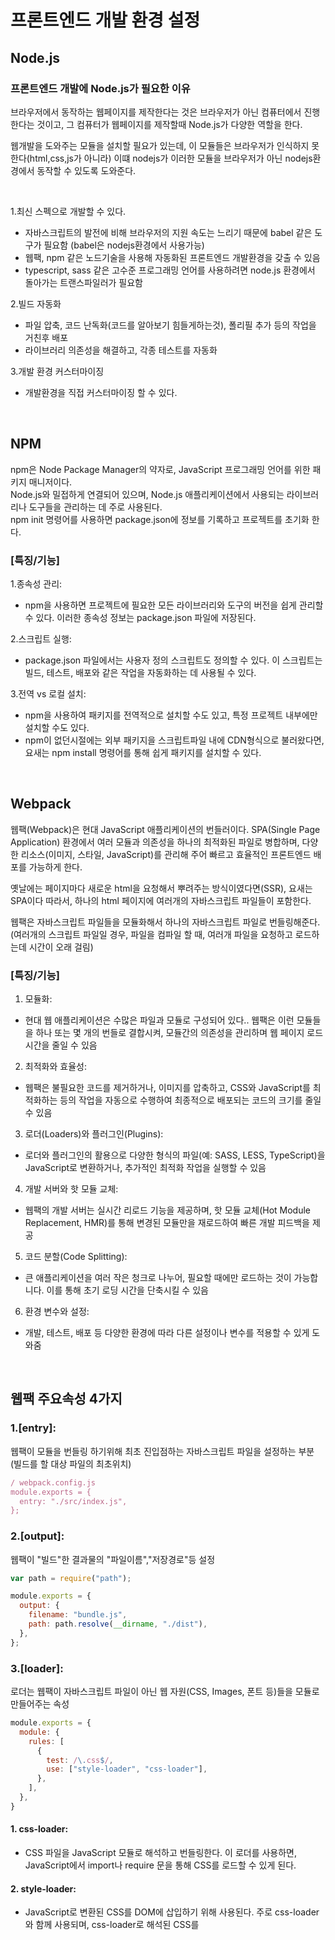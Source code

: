 # 프론트엔드 개발 환경 설정


## Node.js


### 프론트엔드 개발에 Node.js가 필요한 이유

브라우저에서 동작하는 웹페이지를 제작한다는 것은 브라우저가 아닌 컴퓨터에서 진행한다는 것이고, 
그 컴퓨터가 웹페이지를 제작할때 Node.js가 다양한 역할을 한다.

웹개발을 도와주는 모듈을 설치할 필요가 있는데, 이 모듈들은 브라우저가 인식하지 못한다(html,css,js가 아니라)
이떄 nodejs가 이러한 모듈을 브라우저가 아닌 nodejs환경에서 동작할 수 있도록 도와준다.

<br/>

1.최신 스펙으로 개발할 수 있다.
  * 자바스크립트의 발전에 비해 브라우저의 지원 속도는 느리기 때문에 babel 같은 도구가 필요함 (babel은 nodejs환경에서 사용가능)
  * 웹팩, npm 같은 노드기술을 사용해 자동화된 프론트엔드 개발환경을 갖출 수 있음
  * typescript, sass 같은 고수준 프로그래밍 언어를 사용하려면 node.js 환경에서 돌아가는 트랜스파일러가 필요함

2.빌드 자동화
  * 파일 압축, 코드 난독화(코드를 알아보기 힘들게하는것), 폴리필 추가 등의 작업을 거친후 배포
  * 라이브러리 의존성을 해결하고, 각종 테스트를 자동화

3.개발 환경 커스터마이징
  * 개발환경을 직접 커스터마이징 할 수 있다.

<br/>

## NPM

npm은 Node Package Manager의 약자로, JavaScript 프로그래밍 언어를 위한 패키지 매니저이다. <br/>
Node.js와 밀접하게 연결되어 있으며, Node.js 애플리케이션에서 사용되는 라이브러리나 도구들을 관리하는 데 주로 사용된다. <br/>
npm init 명령어를 사용하면 package.json에 정보를 기록하고 프로젝트를 초기화 한다.

### [특징/기능]

1.종속성 관리: 
  * npm을 사용하면 프로젝트에 필요한 모든 라이브러리와 도구의 버전을 쉽게 관리할 수 있다. 이러한 종속성 정보는 package.json 파일에 저장된다.

2.스크립트 실행: 
  * package.json 파일에서는 사용자 정의 스크립트도 정의할 수 있다. 이 스크립트는 빌드, 테스트, 배포와 같은 작업을 자동화하는 데 사용될 수 있다.

3.전역 vs 로컬 설치: 
  * npm을 사용하여 패키지를 전역적으로 설치할 수도 있고, 특정 프로젝트 내부에만 설치할 수도 있다.
  * npm이 없던시절에는 외부 패키지을 스크립트파일 내에 CDN형식으로 불러왔다면, 요새는 npm install 명령어를 통해 쉽게 패키지를 설치할 수 있다.

<br/>

## Webpack

웹팩(Webpack)은 현대 JavaScript 애플리케이션의 번들러이다. SPA(Single Page Application) 환경에서 여러 모듈과 의존성을 하나의 최적화된 파일로 병합하며, 
다양한 리소스(이미지, 스타일, JavaScript)를 관리해 주어 빠르고 효율적인 프론트엔드 배포를 가능하게 한다.

옛날에는 페이지마다 새로운 html을 요청해서 뿌려주는 방식이였다면(SSR), 요새는 SPA이다 따라서, 하나의 html 페이지에 여러개의 자바스크립트 파일들이 포함한다.

웹팩은 자바스크립트 파일들을 모듈화해서 하나의 자바스크립트 파일로 번들링해준다.
(여러개의 스크립트 파일일 경우, 파일을 컴파일 할 때, 여러개 파일을 요청하고 로드하는데 시간이 오래 걸림)


### [특징/기능]
1. 모듈화:
  * 현대 웹 애플리케이션은 수많은 파일과 모듈로 구성되어 있다.. 웹팩은 이런 모듈들을 하나 또는 몇 개의 번들로 결합시켜, 모듈간의 의존성을 관리하며 웹 페이지 로드 시간을 줄일 수 있음

2. 최적화와 효율성:
  * 웹팩은 불필요한 코드를 제거하거나, 이미지를 압축하고, CSS와 JavaScript를 최적화하는 등의 작업을 자동으로 수행하여 최종적으로 배포되는 코드의 크기를 줄일 수 있음

3. 로더(Loaders)와 플러그인(Plugins):
  * 로더와 플러그인의 활용으로 다양한 형식의 파일(예: SASS, LESS, TypeScript)을 JavaScript로 변환하거나, 추가적인 최적화 작업을 실행할 수 있음

4. 개발 서버와 핫 모듈 교체:
  * 웹팩의 개발 서버는 실시간 리로드 기능을 제공하며, 핫 모듈 교체(Hot Module Replacement, HMR)를 통해 변경된 모듈만을 재로드하여 빠른 개발 피드백을 제공

5. 코드 분할(Code Splitting):
  * 큰 애플리케이션을 여러 작은 청크로 나누어, 필요할 때에만 로드하는 것이 가능합니다. 이를 통해 초기 로딩 시간을 단축시킬 수 있음

6. 환경 변수와 설정:
  * 개발, 테스트, 배포 등 다양한 환경에 따라 다른 설정이나 변수를 적용할 수 있게 도와줌

<br/>

## 웹팩 주요속성 4가지


### 1.[entry]:

웹팩이 모듈을 번들링 하기위해 최초 진입점하는 자바스크립트 파일을 설정하는 부분(빌드를 할 대상 파일의 최초위치) 

```javascript
/ webpack.config.js
module.exports = {
  entry: "./src/index.js",
};
```

### 2.[output]:

웹팩이 "빌드"한 결과물의 "파일이름","저장경로"등 설정

```javascript
var path = require("path");

module.exports = {
  output: {
    filename: "bundle.js",
    path: path.resolve(__dirname, "./dist"),
  },
};
```

### 3.[loader]:

로더는 웹팩이 자바스크립트 파일이 아닌 웹 자원(CSS, Images, 폰트 등)들을 모듈로 만들어주는 속성

```javascript
module.exports = {
  module: {
    rules: [
      {
        test: /\.css$/,
        use: ["style-loader", "css-loader"],
      },
    ],
  },
}
```

#### 1. css-loader:
* CSS 파일을 JavaScript 모듈로 해석하고 번들링한다. 이 로더를 사용하면, JavaScript에서 import나 require 문을 통해 CSS를 로드할 수 있게 된다.

#### 2. style-loader:
* JavaScript로 변환된 CSS를 DOM에 삽입하기 위해 사용된다. 주로 css-loader와 함께 사용되며, css-loader로 해석된 CSS를 <style> 태그로 DOM에 추가한다.

#### 3. file-loader:
* 파일(예: 이미지, 폰트 등)을 처리하고 웹팩의 output 디렉토리에 해당 파일을 복사한다. 이로써 해당 파일에 대한 URL을 생성하게 되며, 최종 번들에 이 URL을 포함시켜 접근이 가능하게 한다.

#### 4. url-loader:
* file-loader와 유사한 작업을 수행하지만, 설정한 크기의 임계값을 기준으로 작은 파일을 Base64 인코딩하여 직접 JavaScript 번들에 포함시킬 수 있다. 이는 HTTP 요청 수를 줄이는 데 도움이 되지만, 큰 파일에 대해 사용할 경우 번들의 크기가 너무 커질 수 있으므로 주의가 필요하다.

#### 5. sass-loader:
* SASS/SCSS 파일을 웹팩이 처리할 수 있는 CSS로 변환한다. 이 로더는 node-sass 또는 dart-sass와 함께 작동하여, 웹팩 빌드 프로세스 중에 SASS 파일을 일반 CSS로 컴파일한다. 주로 css-loader와 style-loader와 체인으로 함께 사용되며, 개발자가 JavaScript에서 직접 SASS 스타일을 import할 수 있게 해준다.

#### 참고: https://webpack.js.org/loaders/

<br/>

### 4.[plugin]:

웹팩에 "추가적인 기능"을 제공하는 속성 <br/>
로더는 파일을 빌드하는 과정에 관여하는 반면, 플러그인은 빌드된 결과물의 형태를 바꾸는 속성

```javascript
module.exports = {
  plugins: [new CleanWebpackPlugin()], //빌드 이전 결과물을 제거하는 플러그인
}
```

#### 1.BannerPlugin:
* 컴파일된 출력 파일의 맨 위에 배너 또는 헤더를 추가하는 데 사용된다. 이는 주로 라이선스나 프로젝트 정보와 같은 메타 정보를 포함시키기 위해 사용된다.

#### 2.DefinePlugin:
* 컴파일 시간에 전역 상수를 정의하는 데 사용된다. 이 플러그인을 사용하여 환경 변수 같은 값을 코드에 주입할 수 있다. 예를 들면, 개발 및 프로덕션 환경에 따라 다른 API 엔드포인트를 사용하고 싶을 때 유용하다.

#### 3.HtmlWebpackPlugin:
* HTML 파일을 생성하며, 웹팩으로 번들링된 JavaScript, CSS, 그 외 자원들을 자동으로 HTML에 포함시켜준다. SPA(Single Page Application)나 여러 페이지로 구성된 애플리케이션에서 유용하게 사용된다.

#### 4.CleanWebpackPlugin:
* 매번 웹팩을 실행할 때마다, 이전에 생성된 빌드 파일들을 자동으로 삭제하는 데 사용된다. 이로써 빌드 디렉토리가 오래된 또는 불필요한 파일로 인해 오염되는 것을 방지한다.

#### 5.MiniCssExtractPlugin:
* JavaScript에서 분리된 CSS를 별도의 파일로 추출하는 데 사용된다. 이렇게 함으로써, CSS를 비동기적으로 로드하거나 별도의 CSS 파일로 캐시하는 것이 가능해져 웹의 로딩 성능이 향상된다.

#### 참고: https://webpack.js.org/configuration/plugins/

<br/>

## webpack-dev-server

webpack-dev-server는 웹팩으로 번들링된 웹 애플리케이션을 개발 환경에서 빠르고 효율적으로 테스트하고 미리보기 위한 간단한 웹 서버이다. 

```javascript
npm i -D webpack-dev-server // 설치 명령어 
```

```javascript
{
  "scripts": {
    "start": "webpack-dev-server" // 웹팩 개발서버 실행
  }
}
```

```javascript
//웹팩 데브서버 설정
devServer: {
  overlay: true, // 컴파일 중 에러나 경고가 발생하면 브라우저 화면에 오버레이를 통해 표시
  stats: "errors-only", // 통계 출력을 '오류만'으로 제한
  contentBase: path.join(__dirname, "dist"),  // 번들된 파일들을 제공할 경로
  publicPath: "/", // 번들된 자원을 제공할 경로 (웹 서버 기준)
  host: "dev.domain.com", // 개발 서버의 호스트명을 설정
  port: 8081, // 웹팩 서버 포트 번호
  historyApiFallback: true, // 404 응답 대신 index.html을 제공 (클라이언트 측 라우팅에 유용)
  // before: (app) => { // 개발 서버 실행 전 특정 라우트 설정 (예: mock API)
  //   app.get("/api/keywords", (req, res) => {
  //     res.json([
  //       { keyword: "이탈리아" },
  //       { keyword: "세프의요리" },
  //       { keyword: "제철" },
  //       { keyword: "홈파티" },
  //     ]);
  //   });
  // },
  before: (app) => { // `apiMocker` 라이브러리를 사용하여 mock API 설정
    app.use(apiMocker("/api", "mocks/api"));
  },
  proxy: {
    "/api": "http://localhost:8081", // "/api"로 시작하는 요청을 `http://localhost:8081`로 프록시
  },
}
```

위에 없는옵션들은 공식문서에서 천천히 읽고 설정해주면 된다. 

#### 참고: https://webpack.js.org/configuration/dev-server/

<br/>

## 바벨(Babel)
Babel은 JavaScript 컴파일러로써, 최신 JavaScript(ES6 이상) 문법을 이전 버전의 JavaScript(ES5 등)로 변환해주는 도구이다. <br/>
이는 오래된 브라우저나 환경에서도 최신 JavaScript 코드를 호환성 있게 실행할 수 있도록 도와준다. Babel은 플러그인과 프리셋의 시스템을 사용하여 변환 과정을 매우 유연하게 구성할 수 있습니다.

### 프리셋
Babel의 프리셋은 특정 변환을 위한 여러 플러그인의 집합이다. 필요한 플러그인을 일일이 설정하는 일은 매우 난해한 일이기 때문이다.
즉 목적에 맞게 여러가지 플러그인을 세트로 모아놓은 것을 "프리셋"이라고 한다.Babel과 관련된 이러한 프리셋들은 바벨 설정 파일 (예: .babelrc 또는 babel.config.js)에서 presets 배열 안에 정의되어 사용된다.

### [자주쓰는 preset]:
#### 1. @babel/preset-env:
* ES2015 이후의 모든 버전의 JavaScript를 ES5로 변환해준니다. targets 옵션을 통해 특정 브라우저나 환경을 지정하면, 해당 환경에서 지원되는 기능은 변환하지 않고, 지원되지 않는 기능만 변환하는 스마트한 변환을 수행한다.

#### 2. @babel/preset-flow:
* 기능: preset-flow는 Flow 타입 주석을 제거하여 표준 JavaScript로 코드를 변환한다. Flow는 정적 타입 검사를 위한 JavaScript 확장이다.

#### 3. @babel/preset-react:
* React JSX 문법과 기타 React 관련 기능들을 변환하는 데 사용된다. JSX는 React 컴포넌트를 정의할 때 사용하는 XML과 유사한 문법이다.

#### 4. @babel/preset-typescript:
* TypeScript 코드를 표준 JavaScript로 변환한다. TypeScript는 정적 타입 검사를 제공하는 JavaScript의 확장이다. 이 프리셋을 사용하여 TypeScript의 타입 주석 및 기타 TypeScript 전용 문법을 제거한다.

```javascript
// babel.config.js:
module.exports = {
  presets: ["@babel/preset-env","@babel/preset-flow","@babel/preset-react","@babel/preset-typescript"],
}
```

#### 참고: https://babeljs.io/docs/presets

<br/>

## ESLint
ESLint는 자바스크립트 코드에서 발견되는 문제점들을 식별해주는 정적 분석 도구이다. 코드의 포맷을 일관적으로 유지하고, 버그를 예방하며, 특정 스타일 가이드라인을 강제하기 위해 사용한다. ESLint 설정 파일은 프로젝트의 루트에 위치하며, 다양한 옵션을 통해 사용자가 규칙을 사용자 정의할 수 있게 해준다.
```javascript
module.exports = {
    "env": {
        "browser": true,
        "es2021": true
    },
    "extends": "eslint:recommended",
    "overrides": [
    ],
    "parserOptions": {
        "ecmaVersion": "latest",
        "sourceType": "module"
    },
    "rules": {
    }
}
```

#### 1.env:
  * 이 옵션은 코드가 실행될 환경을 정의한다. 여기서는 "browser"와 "es2021"이 설정되어 있어, 브라우저 환경과 ECMAScript 2021 버전의 최신 기능을 사용할 수 있다.

#### 2.extends:
  * 기본 ESLint 규칙 외에도 다른 규칙 세트를 확장하여 사용할 수 있다. 여기서는 "eslint:recommended"를 사용하여 ESLint에서 권장하는 기본 규칙 세트를 활성화하고 있다.

#### 3.overrides:
  * 특정 파일에 대해 다른 ESLint 규칙을 적용하려면 이 옵션을 사용한다.

#### 4.parserOptions:
  * 파서 옵션을 설정하여 JavaScript 버전(여기서는 "latest") 및 소스 유형(여기서는 "module")을 지정한다. 이렇게 하면 최신 ECMAScript 버전의 구문을 사용할 수 있고, 모듈 형식으로 코드를 작성할 수 있다.

#### 5.rules:
  * ESLint 규칙을 개별적으로 설정하거나 재정의하는 옵션이다. 

#### 참고: https://eslint.org/docs/latest/use/getting-started

<br/>

## Prettier
Prettier는 코드 포매팅 도구로, 개발자들이 작성한 코드를 일관된 스타일로 자동으로 정리해주는 도구이다. 프로젝트에서 사용하는 여러 언어와 파일 형식을 지원하며, 팀원들 간의 코드 스타일 차이를 줄여 코드 리뷰 과정을 더 간결하고 효율적으로 만들어즌다. 설정 옵션을 통해 특정 코딩 스타일 가이드라인을 준수하도록 커스터마이징할 수 있다. Prettier의 설정은 보통 prettierrc 파일에 작성하는데, prettierrc 파일에는 Prettier가 코드를 어떻게 포맷해야 하는지에 대한 다양한 규칙과 설정이 들어있다. 간단한 Prettier의 설정파일을 살펴보면, 

```javascript
{
  "tabWidth": 2,
  "semi": true,
  "singleQuote": true,
  "trailingComma": "all",
  "bracketSpacing": true
}
```
* tabWidth: 한 탭의 공백 수를 정의. (예: "tabWidth": 2는 탭 한 개가 2개의 공백과 같은 폭을 가짐)
* semi: 세미콜론의 사용 여부를 정의. true로 설정하면 문장 끝에 세미콜론이 자동으로 추가
* singleQuote: 문자열을 작성할 때 단일 따옴표를 사용할지, 아니면 이중 따옴표를 사용할지 정의
* trailingComma: 객체 또는 배열의 마지막 항목 뒤에 쉼표를 추가할지 여부를 정의. 이렇게 하면 Git 차이점이 더 명확해지고, 요소를 추가하거나 제거할 때 실수할 가능성이 줄어듬
* bracketSpacing: 객체 리터럴에서 괄호 사이에 공백을 넣을지 여부를 결정


또는 eslintrc파일에서 추천 프리티어 플러그인 추가함으로써 간단하게 설정할 수 있다
```javascirpt
extends: ["eslint:recommended", "plugin:prettier/recommended"],
```

#### 참고: https://prettier.io/docs/en/options.html

<br/>

## 최적화 플러그인

#### 1.CopyPlugin: 
* 이 플러그인은 웹팩 빌드 시 특정 파일이나 디렉토리를 다른 위치로 복사할 수 있게 돕는다. 여기서는 node_modules 디렉토리에 있는 axios.min.js 파일을 결과물 디렉토리(./dist)에 복사하는 역할을 한다.

#### 2.OptimizeCSSAssetsPlugin: 
* 이 플러그인은 CSS 자산을 최적화하며, CSS 파일 내의 불필요한 공백, 주석 등을 제거하여 파일 크기를 줄인다. 애플리케이션의 로딩 시간을 단축시키는데 기여한다.

#### 3.TerserPlugin: 
* 자바스크립트 코드를 난독화하고 불필요한 요소들(예: console.log 구문)을 제거하는 플러그인이다. 파일 크기를 줄이고 보안성을 높이는 데 도움이 된다.

#### 4.splitChunks: 
* 웹팩의 내장 최적화 기능으로, 코드 스플리팅을 통해 중복 코드를 제거하고, 결과물을 여러 파일로 분리할 수 있게 돕는다. 이렇게 하면 브라우저가 여러 파일을 동시에 다운로드할 수 있어 로딩 시간이 단축된다.

#### 5.externals: 
* 웹팩에서 특정 모듈을 무시하게 하는 설정이다. 여기서는 axios 라이브러리가 이미 빌드된 상태로 제공되므로, 빌드 프로세스에서 제외하여 번들 크기를 줄이고 빌드 시간을 단축시키는데 사용되고 있다.

```javascript
module.exports = {
  mode,
  entry: {
     ...
  },
  output: {
     ...
  },
  devServer: {
     ...
  },
  module: {
    rules: [
     ...
    ]
  },
  plugins: [
    ... 
    new CopyPlugin([
      {
        from: "./node_modules/axios/dist/axios.min.js", //axios는 이미 node_modules에 위치해 있기 때문에 이를 웹팩 아웃풋 폴더에 옮기고 index.html에서 로딩해야한다
        to: "./axios.min.js" // 목적지 파일에 들어간다
      }
    ])
  ],
  optimization: {
    minimizer:
      mode === "production"
        ? [
            new OptimizeCSSAssetsPlugin(),
            new TerserPlugin({
              terserOptions: {
                compress: {
                  drop_console: true // 콘솔 로그를 제거한다
                }
              }
            })
          ]
        : [],
    splitChunks: {
      chunks: "all" //build시 중복코드를 제거(코드스플리팅 적용시)
    }
  },
  externals: {
    axios: "axios"
  }
};
```

<br/>

## 폴더 구성

- src: 검색 어플리케이션 프론트엔드 소스
- server: 검색 어플리케이션 API 서버 코드 
- resource: 강의 진행에 필요한 자료. 이미지나 이론 실습용 코드
- react-sample: 마지막에 순서인 리액트 개발환경 구성을 위한 실습 코드

<br/>

## 브랜치

- `1-webpack/1-entry`: 웹팩 엔트리/아웃풋 실습
- `1-webpack/2-loader`: 웹팩 로더 실습
- `1-webpack/3-plugin`: 웹팩 플러그인 실습
- `2-babel/1-babel`: 바벨 실습
- `2-babel/2-sass`: 사스 실습
- `3-lint/1-eslint`: 린트 실습
- `3-lint/2-prettier`: 프리티어 실습
- `4-webpack/1-dev-server`: 웹팩 개발 서버 실습
- `4-webpack/2-hot`: 웹팩 핫로딩 실습
- `4-webpack/3-optimazation`: 웹팩 최적화 실습
- `5-sample/1-react`: 리액트 샘플 실습
- `master`: 최종 결과물

<br/>

## 참고
* https://webpack.kr/concepts/
* https://babeljs.io/docs/
* https://eslint.org/docs/latest/
* https://prettier.io/docs/en/
* https://jeonghwan-kim.github.io/series/2019/12/09/frontend-dev-env-npm.html#1-%ED%94%84%EB%A1%A0%ED%8A%B8%EC%97%94%EB%93%9C-%EA%B0%9C%EB%B0%9C%EC%97%90-nodejs%EA%B0%80-%ED%95%84%EC%9A%94%ED%95%9C-%EC%9D%B4%EC%9C%A0
